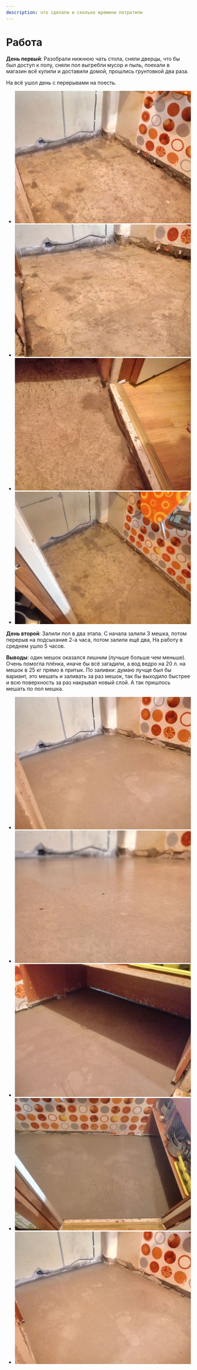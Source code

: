 ```yaml
---
description: что сделали и сколько времени потратили
---
```


# Работа

**День первый**: Разобрали нижнюю чать стола, сняли дверцы, что бы был доступ к полу, cняли пол выгребли мусор и пыль, поехали в магазин всё купили и доставили домой, прошлись грунтовкой два раза.

На всё ушол день с перерывами на поесть.

*  ![](.gitbook/assets/pol-1%20%281%29.jpeg)
* ![](.gitbook/assets/pol-2.jpeg) 
* ![](.gitbook/assets/pol-3%20%281%29.jpeg) 
* ![](.gitbook/assets/pol-4.jpeg) 

**День второй**: Залили пол в два этапа. С начала залили 3 мешка, потом перерыв на подсыхание 2-а часа, потом залили ещё два, На работу в среднем ушло 5 часов.

**Выводы**: один мешок оказался лишним \(лучьше больше чем меньше\). Очень помогла плёнка, иначе бы всё загадили, а вод ведро на 20 л. на мешок в 25 кг прямо в притык. По заливки: думаю лучще был бы вариант, это мешать и заливать за раз мешок, так бы выходило быстрее и всю поверхность за раз накрывал новый слой. А так пришлось мешать по пол мешка.



*  ![](.gitbook/assets/pol-1.jpeg)
* ![](.gitbook/assets/pol-2%20%281%29.jpeg) 
* ![](.gitbook/assets/pol-3.jpeg) 
* ![](.gitbook/assets/pol-4%20%281%29.jpeg) 
* ![](.gitbook/assets/pol-5.jpeg) 

